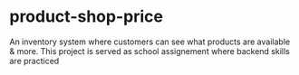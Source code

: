 # product-shop-price
An inventory system where customers can see what products are available &amp; more. This project is served as school assignement where backend skills are practiced
